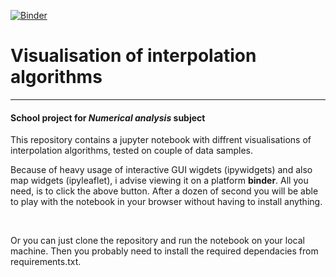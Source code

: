 [![Binder](https://mybinder.org/badge_logo.svg)](https://mybinder.org/v2/gh/michalwilk123/elevation-graphs-jupyter/HEAD)
# Visualisation of interpolation algorithms
---
#### School project for _Numerical analysis_ subject

This repository contains a jupyter notebook with diffrent visualisations of interpolation algorithms, tested on couple of data samples.

Because of heavy usage of interactive GUI wigdets (ipywidgets) and also map widgets (ipyleaflet), i advise viewing it on a platform 
__binder__. All you need, is to click the above button. After a dozen of second you will be able to play with the notebook in your 
browser without having to install anything.

</br>

Or you can just clone the repository and run the notebook on your local machine. 
Then you probably need to install the required dependacies from requirements.txt.
